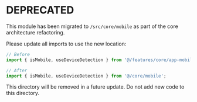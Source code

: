 # DEPRECATED

This module has been migrated to `/src/core/mobile` as part of the core architecture refactoring.

Please update all imports to use the new location:

```typescript
// Before
import { isMobile, useDeviceDetection } from '@/features/core/app-mobile-handler';

// After
import { isMobile, useDeviceDetection } from '@/core/mobile';
```

This directory will be removed in a future update. Do not add new code to this directory.

